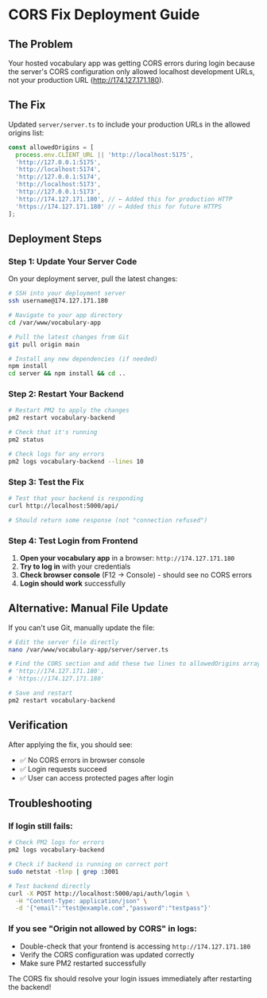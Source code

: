 # CORS Fix Deployment Guide

## The Problem
Your hosted vocabulary app was getting CORS errors during login because the server's CORS configuration only allowed localhost development URLs, not your production URL (http://174.127.171.180).

## The Fix
Updated `server/server.ts` to include your production URLs in the allowed origins list:

```javascript
const allowedOrigins = [
  process.env.CLIENT_URL || 'http://localhost:5175',
  'http://127.0.0.1:5175',
  'http://localhost:5174',
  'http://127.0.0.1:5174',
  'http://localhost:5173',
  'http://127.0.0.1:5173',
  'http://174.127.171.180', // ← Added this for production HTTP
  'https://174.127.171.180' // ← Added this for future HTTPS
];
```

## Deployment Steps

### Step 1: Update Your Server Code
On your deployment server, pull the latest changes:

```bash
# SSH into your deployment server
ssh username@174.127.171.180

# Navigate to your app directory
cd /var/www/vocabulary-app

# Pull the latest changes from Git
git pull origin main

# Install any new dependencies (if needed)
npm install
cd server && npm install && cd ..
```

### Step 2: Restart Your Backend
```bash
# Restart PM2 to apply the changes
pm2 restart vocabulary-backend

# Check that it's running
pm2 status

# Check logs for any errors
pm2 logs vocabulary-backend --lines 10
```

### Step 3: Test the Fix
```bash
# Test that your backend is responding
curl http://localhost:5000/api/

# Should return some response (not "connection refused")
```

### Step 4: Test Login from Frontend
1. **Open your vocabulary app** in a browser: `http://174.127.171.180`
2. **Try to log in** with your credentials
3. **Check browser console** (F12 → Console) - should see no CORS errors
4. **Login should work** successfully

## Alternative: Manual File Update

If you can't use Git, manually update the file:

```bash
# Edit the server file directly
nano /var/www/vocabulary-app/server/server.ts

# Find the CORS section and add these two lines to allowedOrigins array:
# 'http://174.127.171.180',
# 'https://174.127.171.180'

# Save and restart
pm2 restart vocabulary-backend
```

## Verification

After applying the fix, you should see:
- ✅ No CORS errors in browser console
- ✅ Login requests succeed
- ✅ User can access protected pages after login

## Troubleshooting

### If login still fails:
```bash
# Check PM2 logs for errors
pm2 logs vocabulary-backend

# Check if backend is running on correct port
sudo netstat -tlnp | grep :3001

# Test backend directly
curl -X POST http://localhost:5000/api/auth/login \
  -H "Content-Type: application/json" \
  -d '{"email":"test@example.com","password":"testpass"}'
```

### If you see "Origin not allowed by CORS" in logs:
- Double-check that your frontend is accessing `http://174.127.171.180`
- Verify the CORS configuration was updated correctly
- Make sure PM2 restarted successfully

The CORS fix should resolve your login issues immediately after restarting the backend!
